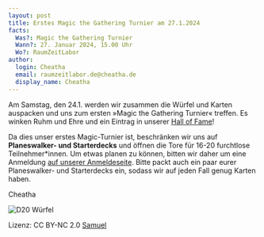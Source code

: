```yaml
---
layout: post
title: Erstes Magic the Gathering Turnier am 27.1.2024
facts:
  Was?: Magic the Gathering Turnier
  Wann?: 27. Januar 2024, 15.00 Uhr
  Wo?: RaumZeitLabor
author:
  login: Cheatha
  email: raumzeitlabor.de@cheatha.de
  display_name: Cheatha
---
```



Am Samstag, den 24.1. werden wir zusammen die Würfel und Karten auspacken und uns zum ersten »Magic the Gathering Turnier« treffen. Es winken Ruhm und Ehre und ein Eintrag in unserer [Hall of Fame](https://wiki.raumzeitlabor.de/wiki/Hall_of_Fame)! 

Da dies unser erstes Magic-Turnier ist, beschränken wir uns auf **Planeswalker- und Starterdecks** und öffnen die Tore für 16-20 furchtlose Teilnehmer*innen. Um etwas planen zu können, bitten wir daher um eine Anmeldung [auf unserer Anmeldeseite](https://anmeldung.raumzeitlabor.de/rzl/mtg24/). Bitte packt auch ein paar eurer Planeswalker- und Starterdecks ein, sodass wir auf jeden Fall genug Karten haben.


Cheatha

![D20 Würfel](/assets/d20.jpg)

Lizenz: CC BY-NC 2.0 [Samuel](https://www.flickr.com/photos/_sjg_/)
